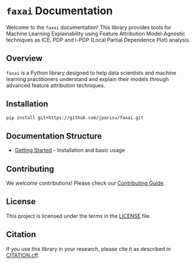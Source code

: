 # `faxai` Documentation

Welcome to the `faxai` documentation!
This library provides tools for Machine Learning Explainability using Feature Attribution Model-Agnostic techniques as ICE, PDP and l-PDP (Local Partial Dependence Plot) analysis.

## Overview

`faxai` is a Python library designed to help data scientists and machine learning practitioners understand and explain their models through advanced feature attribution techniques.


## Installation

```bash
pip install git+https://github.com/jparisu/faxai.git
```

## Documentation Structure

- [Getting Started](getting-started.md) - Installation and basic usage

## Contributing

We welcome contributions! Please check our [Contributing Guide](https://github.com/jparisu/faxai/blob/main/CONTRIBUTING.md).

## License

This project is licensed under the terms in the [LICENSE](https://github.com/jparisu/faxai/blob/main/LICENSE) file.

## Citation

If you use this library in your research, please cite it as described in [CITATION.cff](https://github.com/jparisu/faxai/blob/main/CITATION.cff).
